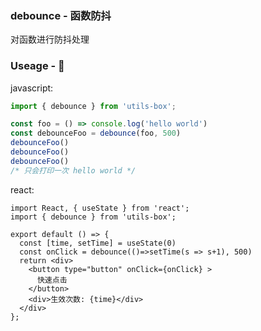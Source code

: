 ### debounce - 函数防抖

对函数进行防抖处理  

### Useage - 🥤   

javascript:
```js
import { debounce } from 'utils-box';

const foo = () => console.log('hello world')
const debounceFoo = debounce(foo, 500)
debounceFoo()
debounceFoo()
debounceFoo()
/* 只会打印一次 hello world */
```

react:
```tsx
import React, { useState } from 'react';
import { debounce } from 'utils-box';

export default () => {
  const [time, setTime] = useState(0)
  const onClick = debounce(()=>setTime(s => s+1), 500)
  return <div>
    <button type="button" onClick={onClick} >
      快速点击
    </button>
    <div>生效次数: {time}</div>
  </div>
};
```
